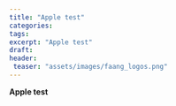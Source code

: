 ```yaml
---
title: "Apple test"
categories:
tags:
excerpt: "Apple test"
draft:
header: 
 teaser: "assets/images/faang_logos.png"
---
```


**Apple test**  